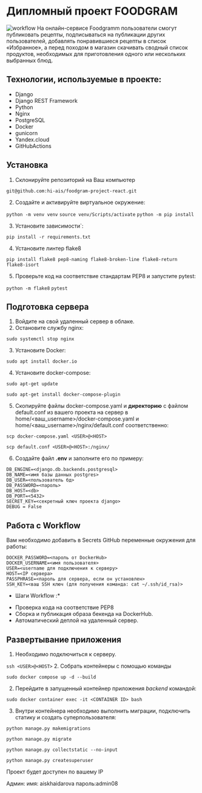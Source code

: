 # Дипломный проект FOODGRAM

![workflow](https://github.com/hi-ais/foodgram-project-react/actions/workflows/foodgram_workflow.yml/badge.svg)
На онлайн-сервисе Foodgramm пользователи смогут публиковать рецепты, подписываться на публикации других пользователей, добавлять понравившиеся рецепты в список «Избранное», а перед походом в магазин скачивать сводный список продуктов, необходимых для приготовления одного или нескольких выбранных блюд.

## Технологии, используемые в проекте:
- Django
- Django REST Framework
- Python
- Nginx
- PostgreSQL
- Docker
- gunicorn
- Yandex.cloud
- GitHubActions

##  Установка
1. Склонируйте репозиторий на Ваш компьютер

`git@github.com:hi-ais/foodgram-project-react.git`

2. Создайте и активируйте виртуальное окружение:

`python -m venv venv`
`source venv/Scripts/activate`
`python -m pip install`

3. Установите зависимости`:

`pip install -r requirements.txt`

4. Установите линтер flake8

`pip install flake8 pep8-naming flake8-broken-line flake8-return flake8-isort`

5. Проверьте код на соответствие стандартам PEP8 и запустите pytest:

`python -m flake8`
`pytest`

##  Подготовка сервера

1. Войдите на свой удаленный сервер в облаке.
2. Остановите службу nginx:

`sudo systemctl stop nginx`

3. Установите Docker:

`sudo apt install docker.io`

4. Установите docker-compose:

`sudo apt-get update`

`sudo apt-get install docker-compose-plugin`

5. Скопируйте файлы docker-compose.yaml и  **директорию** с файлом default.conf из вашего проекта на сервер в home/<ваш_username>/docker-compose.yaml и home/<ваш_username>/nginx/default.conf соответственно:

`scp docker-compose.yaml <USER>@<HOST>`

`scp default.conf <USER>@<HOST>:/nginx/`

6. Создайте файл **.env** и заполните его по примеру:
```
DB_ENGINE=<django.db.backends.postgresql>
DB_NAME=<имя базы данных postgres>
DB_USER=<пользователь бд>
DB_PASSWORD=<пароль>
DB_HOST=<db>
DB_PORT=<5432>
SECRET_KEY=<секретный ключ проекта django>
DEBUG = False
```
## Работа с Workflow
Вам необходимо добавить в Secrets GitHub переменные окружения для работы:
```
DOCKER_PASSWORD=<пароль от DockerHub>
DOCKER_USERNAME=<имя пользователя>
USER=<username для подключения к серверу>
HOST=<IP сервера>
PASSPHRASE=<пароль для сервера, если он установлен>
SSH_KEY=<ваш SSH ключ (для получения команда: cat ~/.ssh/id_rsa)>

```

* Шаги Workflow :*

- Проверка кода на соответствие PEP8
- Сборка и публикация образа бекенда на DockerHub.
- Автоматический деплой на удаленный сервер.

##  Развертывание приложения

1. Необходимо подключиться к серверу.

`ssh <USER>@<HOST>` 
2. Собрать контейнеры с помощью команды

`sudo docker compose up -d --build`

2. Перейдите в запущенный контейнер приложения *backend* командой:

`sudo docker container exec -it <CONTAINER ID> bash`

3. Внутри контейнера необходимо выполнить миграции, подключить статику и создать суперпользователя:

`python manage.py makemigrations`

`python manage.py migrate`

`python manage.py collectstatic --no-input`

`python manage.py createsuperuser`

Проект будет доступен по вашему IP


Админ:
имя: aiskhaidarova
пароль:admin08